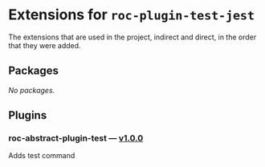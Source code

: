 # Extensions for `roc-plugin-test-jest`

The extensions that are used in the project, indirect and direct, in the order that they were added.

## Packages
_No packages._

## Plugins
### roc-abstract-plugin-test — [v1.0.0](https://www.npmjs.com/package/roc-abstract-plugin-test)
Adds test command
